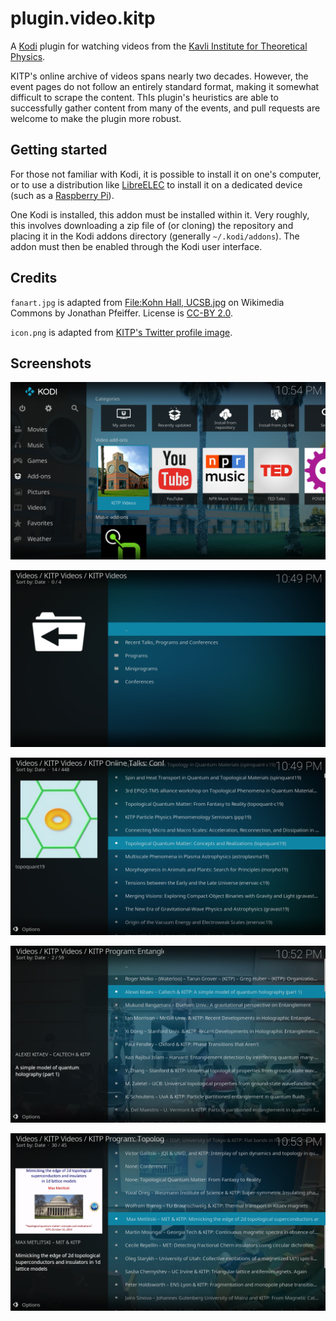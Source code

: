 plugin.video.kitp
=================

A [Kodi](https://kodi.tv/) plugin for watching videos from the [Kavli Institute for Theoretical Physics](https://www.kitp.ucsb.edu).

KITP's online archive of videos spans nearly two decades.  However, the event pages do not follow an entirely standard format, making it somewhat difficult to scrape the content.  ThIs plugin's heuristics are able to successfully gather content from many of the events, and pull requests are welcome to make the plugin more robust.

Getting started
---------------

For those not familiar with Kodi, it is possible to install it on one's computer, or to use a distribution like [LibreELEC](https://libreelec.tv/) to install it on a dedicated device (such as a [Raspberry Pi](https://www.raspberrypi.org/)).

One Kodi is installed, this addon must be installed within it.  Very roughly, this involves downloading a zip file of (or cloning) the repository and placing it in the Kodi addons directory (generally `~/.kodi/addons`).  The addon must then be enabled through the Kodi user interface.

Credits
-------

`fanart.jpg` is adapted from [File:Kohn Hall, UCSB.jpg](https://commons.wikimedia.org/wiki/File:Kohn_Hall,_UCSB.jpg) on Wikimedia Commons by Jonathan Pfeiffer.  License is [CC-BY 2.0](https://creativecommons.org/licenses/by/2.0/deed.en).

`icon.png` is adapted from [KITP's Twitter profile image](https://twitter.com/kitp_ucsb).

Screenshots
-----------

![](screenshots/screenshot004.png?raw=true "")

![](screenshots/screenshot000.png?raw=true "")

![](screenshots/screenshot001.png?raw=true "")

![](screenshots/screenshot002.png?raw=true "")

![](screenshots/screenshot003.png?raw=true "")
